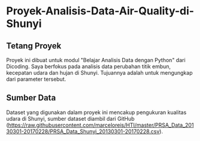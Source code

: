 # Proyek-Analisis-Data-Air-Quality-di-Shunyi 

## Tetang Proyek
Proyek ini dibuat untuk modul "Belajar Analisis Data dengan Python" dari Dicoding. Saya berfokus pada analisis data perubahan titik embun, kecepatan udara dan hujan di Shunyi. Tujuannya adalah untuk mengungkap dari parameter tersebut.

## Sumber Data
Dataset yang digunakan dalam proyek ini mencakup pengukuran kualitas udara di Shunyi, sumber dataset diambil dari GitHub (https://raw.githubusercontent.com/marceloreis/HTI/master/PRSA_Data_20130301-20170228/PRSA_Data_Shunyi_20130301-20170228.csv).
